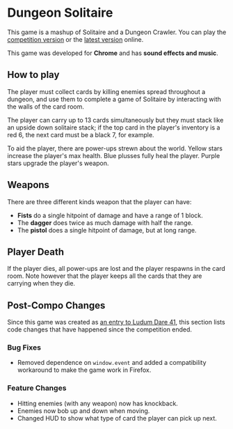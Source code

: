 # Dungeon Solitaire

This game is a mashup of Solitaire and a Dungeon Crawler. You can play the
[competition version](http://www.joe-fowler.co.uk/misc/ludumdare41) or the
[latest version](http://www.joe-fowler.co.uk/misc/ludumdare41/post) online.

This game was developed for **Chrome** and has **sound effects and music**.

## How to play

The player must collect cards by killing enemies spread throughout a dungeon,
and use them to complete a game of Solitaire by interacting with the walls of
the card room.

The player can carry up to 13 cards simultaneously but they must stack like an
upside down solitaire stack; if the top card in the player's inventory is a red
6, the next card must be a black 7, for example.

To aid the player, there are power-ups strewn about the world. Yellow stars
increase the player's max health. Blue plusses fully heal the player. Purple
stars upgrade the player's weapon.

## Weapons

There are three different kinds weapon that the player can have:

  * **Fists** do a single hitpoint of damage and have a range of 1 block.
  * The **dagger** does twice as much damage with half the range.
  * The **pistol** does a single hitpoint of damage, but at long range.

## Player Death

If the player dies, all power-ups are lost and the player respawns in the card
room. Note however that the player keeps all the cards that they are carrying
when they die.

## Post-Compo Changes

Since this game was created as [an entry to Ludum Dare
41](https://ldjam.com/events/ludum-dare/41/dungeon-solitaire), this section
lists code changes that have happened since the competition ended.

### Bug Fixes

  * Removed dependence on `window.event` and added a compatibility workaround
    to make the game work in Firefox.

### Feature Changes

  * Hitting enemies (with any weapon) now has knockback.
  * Enemies now bob up and down when moving.
  * Changed HUD to show what type of card the player can pick up next.
